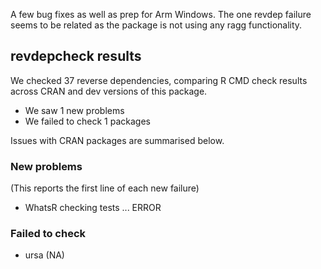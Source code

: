 A few bug fixes as well as prep for Arm Windows. The one revdep failure seems
to be related as the package is not using any ragg functionality.

## revdepcheck results

We checked 37 reverse dependencies, comparing R CMD check results across CRAN and dev versions of this package.

 * We saw 1 new problems
 * We failed to check 1 packages

Issues with CRAN packages are summarised below.

### New problems
(This reports the first line of each new failure)

* WhatsR
  checking tests ... ERROR

### Failed to check

* ursa (NA)

